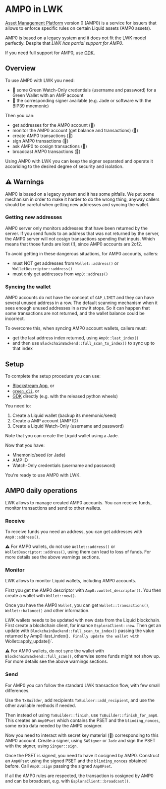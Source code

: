 # AMP0 in LWK

[Asset Management Platform](https://blockstream.com/amp/) version 0 (AMP0) is a service for issuers that allows to enforce specific rules on certain Liquid assets (AMP0 assets).

AMP0 is based on a legacy system and it does not fit the LWK model perfectly.
Despite that _LWK has partial support for AMP0_.

If you need full support for AMP0, use [GDK](https://github.com/blockstream/gdk).

## Overview

To use AMP0 with LWK you need:
* 👀 some Green Watch-Only credentials (username and password) for a Green Wallet with an AMP account
* 🔑 the corresponding signer available (e.g. Jade or software with the BIP39 mnemonic)

Then you can:
* get addresses for the AMP0 account (👀)
* monitor the AMP0 account (get balance and transactions) (👀)
* create AMP0 transactions (👀)
* sign AMP0 transactions (🔑)
* ask AMP0 to cosign transactions (👀)
* broadcast AMP0 transactions (👀)

Using AMP0 with LWK you can keep the signer separated and operate it accoriding to the desired degree of security and isolation.

## ⚠️ Warnings

AMP0 is based on a legacy system and it has some pitfalls.
We put some mechanism in order to make it harder to do the wrong thing, anyway callers should be careful when getting new addresses and syncing the wallet.

### Getting new addresses
AMP0 server only monitors addresses that have been returned by the server.
If you send funds to an address that was not returned by the server, the AMP0 server will not cosign transactions spending that inputs.
Which means that those funds are lost (!), since AMP0 accounts are 2of2.

To avoid getting in these dangerous situations, for AMP0 accounts, callers:
* must NOT get addresses from `Wollet::address()` or `WolletDescriptor::address()`
* must only get addresses from `Amp0::address()`

### Syncing the wallet
AMP0 accounts do not have the concept of `GAP_LIMIT` and they can have several unused address in a row.
The default scanning mechanism when it sees enough unused addresses in a row it stops.
So it can happen that some transactions are not returned, and the wallet balance could be incorrect.

To overcome this, when syncing AMP0 account wallets, callers must:
* get the last address index returned, using `Amp0::last_index()`
* and then use `BlockchainBackend::full_scan_to_index()` to sync up to that index

## Setup

To complete the setup procedure you can use:
* [Blockstream App](https://blockstream.com/app/), or
* [`green_cli`](https://github.com/Blockstream/green_cli/), or
* [GDK](https://github.com/blockstream/gdk) directly (e.g. with the released python wheels)

You need to:
1. Create a Liquid wallet (backup its mnemonic/seed)
2. Create a AMP account (AMP ID)
3. Create a Liquid Watch-Only (username and password)

Note that you can create the Liquid wallet using a Jade.

Now that you have:
* Mnemonic/seed (or Jade)
* AMP ID
* Watch-Only credentials (username and password)

You're ready to use AMP0 with LWK.

## AMP0 daily operations

LWK allows to manage created AMP0 accounts.
You can receive funds, monitor transactions and send to other wallets.

### Receive
To receive funds you need an address, you can get addresses with `Amp0::address()`.

⚠️ For AMP0 wallets, do not use `Wollet::address()` or `WolletDescriptor::address()`, using them can lead to loss of funds.
For more details see the above warnings sections.

### Monitor
LWK allows to monitor Liquid wallets, including AMP0 accounts.

First you get the AMP0 descriptor with `Amp0::wollet_descriptor()`.
You then create a wallet with `Wollet::new()`.

Once you have the AMP0 `Wollet`, you can get `Wollet::transactions()`, `Wollet::balance()` and other information.

LWK wallets needs to be updated with new data from the Liquid blockchain.
First create a blockchain client, for insance `EsploraClient::new`.
Then get an update with `BlockchainBackend::full_scan_to_index()` passing the value returned by Amp0::last_index()`.
Finally update the wallet with `Wollet::apply_update()`.

⚠️ For AMP0 wallets, do not sync the wallet with `BlockchainBackend::full_scan()`, otherwise some funds might not show up.
For more details see the above warnings sections.

### Send
For AMP0 you can follow the standard LWK transaction flow, with few small differences.

Use the `TxBuilder`, add recipients `TxBuilder::add_recipient`, and use the other available methods if needed.

Then instead of using `TxBuilder::finish`, use `TxBuilder::finish_for_amp0`.
This creates an `Amp0Pset` which contains the PSET and the `blinding_nonces`, some extra data needed by the AMP0 cosigner.

Now you need to interact with secret key material (🔑) corresponding to this AMP0 account.
Create a signer, using `SWSigner` or `Jade` and sign the PSET with the signer, using `Singer::sign`.

Once the PSET is signed, you need to have it cosigned by AMP0.
Construct an `Amp0Pset` using the signed PSET and the `blinding_nonces` obtained before.
Call `Amp0::sign` passing the signed `Amp0Pset`.

If all the AMP0 rules are respected, the transaction is cosigned by AMP0 and can be broadcast, e.g. with `EsploraClient::broadcast()`.
